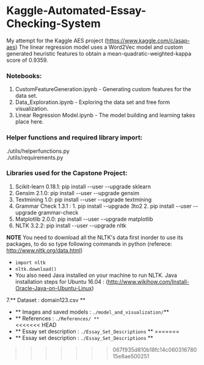 # Kaggle-Automated-Essay-Checking-System  
My attempt for the Kaggle AES project (https://www.kaggle.com/c/asap-aes)
The linear regression model uses a Word2Vec model and custom generated heuristic features to obtain a mean-quadratic-weighted-kappa score of 0.9359.

### Notebooks:  
1. CustomFeatureGeneration.ipynb - Generating custom features for the data set.
2. Data_Exploration.ipynb - Exploring the data set and free form visualization.
3. Linear Regression Model.ipynb - The model building and learning takes place here.  

### Helper functions and required library import:  
./utils/helperfunctions.py  
./utils/requirements.py  

### Libraries used for the Capstone Project:  
1. Scikit-learn 0.18.1: pip install --user --upgrade sklearn
2. Gensim 2.1.0: pip install --user --upgrade gensim
3. Textmining 1.0: pip install --user --upgrade textmining
4. Grammar Check 1.3.1 : 1. pip install --upgrade 3to2
				2. pip install --user --upgrade grammar-check
5. Matplotlib 2.0.0: pip install --user --upgrade matplotlib
6. NLTK 3.2.2: pip install --user --upgrade nltk

**NOTE** You need to download all the NLTK's data first inorder to use its packages, to do so type following commands in python (referece: http://www.nltk.org/data.html)
  - ```import nltk```
  - ```nltk.download()```
- You also need Java installed on your machine to run NLTK.
  Java installation steps for Ubuntu 16.04 : (http://www.wikihow.com/Install-Oracle-Java-on-Ubuntu-Linux)

7.** Dataset : domain123.csv  **
- ** Images and saved models : ```./model_and_visualization/```**   
- ** References : ```./References/ **```  
<<<<<<< HEAD
- ** Essay set description : ```./Essay_Set_Descriptions``` **
=======
- ** Essay set description : ```./Essay_Set_Descriptions``` **
>>>>>>> 067f935d810b18fc14c06031678015e8ae500251
